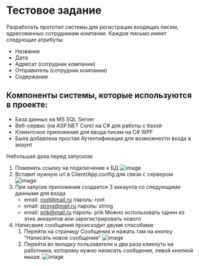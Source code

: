 # Тестовое задание
Pазработать прототип системы для регистрации входящих писем, адресованных сотрудникам компании.
Каждое письмо имеет следующие атрибуты:
- Название
- Дата
- Адресат (сотрудник компании)
- Отправитель (сотрудник компании)
- Содержание
## Компоненты системы, которые используются в проекте:
- База данных на MS SQL Server
- Веб-сервис (на ASP.NET Core) на C# для работы с базой
- Клиентское приложение для ввода писем на С# WPF
- Была добавлена простая Аутентификация для возможности входа в акаунт

Небольшая дока перед запуском:
1) Поменять ссылку на подключение к БД
![image](https://github.com/NaMe2te/Docsvision/assets/107889193/edf4c18d-35fd-46ae-868f-0277b67268fb)
2) Вставит нужную url в Client/App.config для связи с сервером
![image](https://github.com/NaMe2te/Docsvision/assets/107889193/70a0b93f-2d25-4816-94b1-0db1f6ac6c67)
3) При запуске приложения создается 3 аккаунта со следующими данными для входа
   - email: root@mail.ru пароль: root
   - email: string@mail.ru пароль: string
   - email: prik@mail.ru пароль: prik
  Можно использовать однин из этих аккаунтов или зарегистрировать нового
4) Написание сообщения происходит двумя способами:
   1) Перейти на страницу Сообщения и нажать там на кнопку "Написать новое сообщения"
      ![image](https://github.com/NaMe2te/Docsvision/assets/107889193/0dc58276-8e60-4801-a8d9-d6d33b5235b8)
   3) Перейти во вкладку пользователи и два раза кликнуть на работника, которому нужно написать сообщение, левой кнопкой мыши.
      ![image](https://github.com/NaMe2te/Docsvision/assets/107889193/0e2d063c-c028-4dfc-8042-a2ff5f6901fa)

